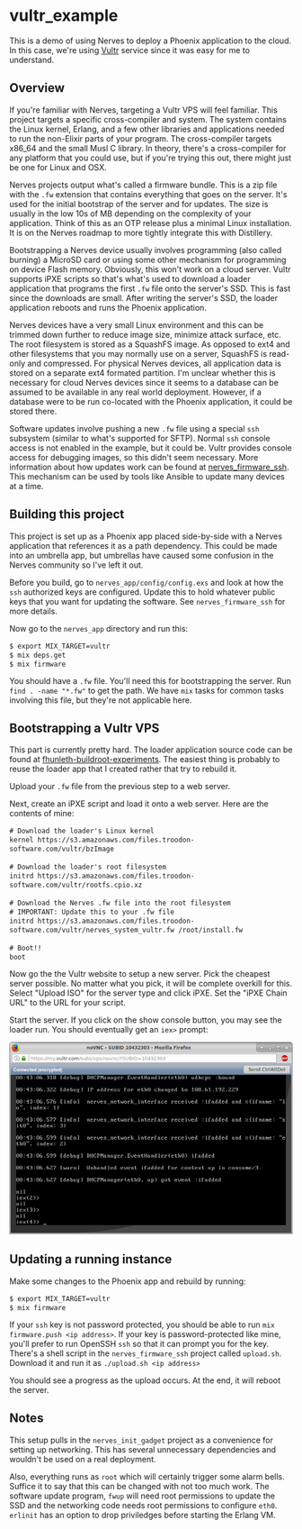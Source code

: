 # vultr_example

This is a demo of using Nerves to deploy a Phoenix application to the cloud.
In this case, we're using [Vultr](https://vultr.com) service since it was
easy for me to understand.

## Overview

If you're familiar with Nerves, targeting a Vultr VPS will feel familiar.
This project targets a specific cross-compiler and system. The system
contains the Linux kernel, Erlang, and a few other libraries and applications
needed to run the non-Elixir parts of your program. The cross-compiler
targets x86_64 and the small Musl C library. In theory, there's a cross-compiler
for any platform that you could use, but if you're trying this out, there might
just be one for Linux and OSX.

Nerves projects output what's called a firmware bundle. This is a zip file
with the `.fw` extension that contains everything that goes on the server.
It's used for the initial bootstrap of the server and for updates. The size
is usually in the low 10s of MB depending on the complexity of your application.
Think of this as an OTP release plus a minimal Linux installation. It is on
the Nerves roadmap to more tightly integrate this with Distillery.

Bootstrapping a Nerves device usually involves programming (also called burning)
a MicroSD card or using some other mechanism for programming on device
Flash memory. Obviously, this won't work on a cloud server. Vultr supports iPXE
scripts so that's what's used to download a loader application that programs
the first `.fw` file onto the server's SSD. This is fast since the downloads
are small. After writing the server's SSD, the loader application reboots and
runs the Phoenix application.

Nerves devices have a very small Linux environment and this can be trimmed
down further to reduce image size, minimize attack surface, etc. The root
filesystem is stored as a SquashFS image. As opposed to ext4 and other
filesystems that you may normally use on a server, SquashFS is read-only
and compressed. For physical Nerves devices, all application data is stored on
a separate ext4 formated partition. I'm unclear whether this is necessary
for cloud Nerves devices since it seems to a database can be assumed to be
available in any real world deployment. However, if a database were to
be run co-located with the Phoenix application, it could be stored there.

Software updates involve pushing a new `.fw` file using a special `ssh`
subsystem (similar to what's supported for SFTP). Normal `ssh` console
access is not enabled in the example, but it could be. Vultr provides console
access for debugging images, so this didn't seem necessary. More information
about how updates work can be found at [nerves_firmware_ssh](https://github.com/fhunleth/nerves_firmware_ssh).
This mechanism can be used by tools like Ansible to update many devices
at a time.

## Building this project

This project is set up as a Phoenix app placed side-by-side with a Nerves
application that references it as a path dependency. This could be made
into an umbrella app, but umbrellas have caused some confusion in the
Nerves community so I've left it out.

Before you build, go to `nerves_app/config/config.exs` and look at how
the `ssh` authorized keys are configured. Update this to hold whatever
public keys that you want for updating the software. See `nerves_firmware_ssh`
for more details.

Now go to the `nerves_app` directory and run this:
```
$ export MIX_TARGET=vultr
$ mix deps.get
$ mix firmware
```

You should have a `.fw` file. You'll need this for bootstrapping the server.
Run `find . -name "*.fw"` to get the path. We have `mix` tasks for common
tasks involving this file, but they're not applicable here.

## Bootstrapping a Vultr VPS

This part is currently pretty hard. The loader application source code
can be found at [fhunleth-buildroot-experiments](https://github.com/fhunleth/fhunleth-buildroot-experiments).
The easiest thing is probably to reuse the loader app that I created rather
that try to rebuild it.

Upload your `.fw` file from the previous step to a web server.

Next, create an iPXE script and load it onto a web server. Here are the contents
of mine:

```
# Download the loader's Linux kernel
kernel https://s3.amazonaws.com/files.troodon-software.com/vultr/bzImage

# Download the loader's root filesystem
initrd https://s3.amazonaws.com/files.troodon-software.com/vultr/rootfs.cpio.xz

# Download the Nerves .fw file into the root filesystem
# IMPORTANT: Update this to your .fw file
initrd https://s3.amazonaws.com/files.troodon-software.com/vultr/nerves_system_vultr.fw /root/install.fw

# Boot!!
boot
```

Now go the the Vultr website to setup a new server. Pick the cheapest
server possible. No matter what you pick, it will be complete overkill
for this. Select "Upload ISO" for the server type and click iPXE.
Set the "iPXE Chain URL" to the URL for your script.

Start the server. If you click on the show console button, you may see
the loader run. You should eventually get an `iex>` prompt:

![Vultr console](screenshots/vultr-console.png)

## Updating a running instance

Make some changes to the Phoenix app and rebuild by running:

```
$ export MIX_TARGET=vultr
$ mix firmware
```

If your `ssh` key is not password protected, you should be able to
run `mix firmware.push <ip address>`. If your key is password-protected
like mine, you'll prefer to run OpenSSH `ssh` so that it can prompt
you for the key. There's a shell script in the `nerves_firmware_ssh`
project called `upload.sh`. Download it and run it as `./upload.sh <ip address>`

You should see a progress as the upload occurs. At the end, it will reboot
the server.

## Notes

This setup pulls in the `nerves_init_gadget` project as a convenience for
setting up networking. This has several unnecessary dependencies and wouldn't
be used on a real deployment.

Also, everything runs as `root` which will certainly trigger some alarm bells.
Suffice it to say that this can be changed with not too much work. The software
update program, `fwup` will need root permissions to update the SSD and the
networking code needs root permissions to configure `eth0`. `erlinit` has an
option to drop priviledges before starting the Erlang VM.
